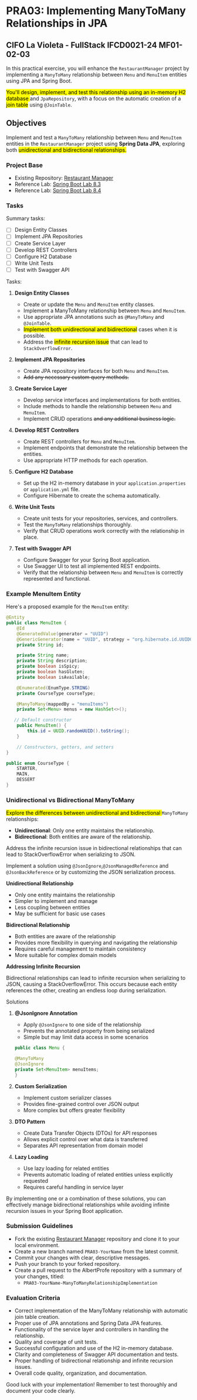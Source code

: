 # PRA03: Implementing ManyToMany Relationships in JPA

## CIFO La Violeta - FullStack IFCD0021-24 MF01-02-03

In this practical exercise, you will enhance the `RestaurantManager` project by implementing a `ManyToMany` relationship between `Menu` and `MenuItem` entities using JPA and Spring Boot.

<mark>You'll design, implement, and test this relationship using an in-memory H2 database </mark>and `JpaRepository`, with a focus on the automatic creation of a<mark> join table</mark> using `@JoinTable`.

## Objectives

Implement and test a `ManyToMany` relationship between `Menu` and `MenuItem` entities in the `RestaurantManager` project using **Spring Data JPA**, exploring both <mark>unidirectional and bidirectional relationships.</mark>

### Project Base

- Existing Repository: [Restaurant Manager](https://github.com/AlbertProfe/restaurantManager/commits/master/)
- Reference Lab: [Spring Boot Lab 8.3](https://albertprofe.dev/springboot/sblab8-3.html)
- Reference Lab: [Spring Boot Lab 8.4](https://albertprofe.dev/springboot/sblab8-4.html)

### Tasks

Summary tasks:

- [ ] Design Entity Classes
- [ ] Implement JPA Repositories
- [ ] Create Service Layer
- [ ] Develop REST Controllers
- [ ] Configure H2 Database
- [ ] Write Unit Tests
- [ ] Test with Swagger API

Tasks:

1. **Design Entity Classes**
   
   - Create or update the `Menu` and `MenuItem` entity classes.
   - Implement a ManyToMany relationship between `Menu` and `MenuItem`.
   - Use appropriate JPA annotations such as `@ManyToMany` and `@JoinTable`.
   - <mark>Implement both unidirectional and bidirectional</mark> cases when it is possible.
   - Address the <mark>infinite recursion issue</mark> that can lead to `StackOverflowError`.

2. **Implement JPA Repositories**
   
   - Create JPA repository interfaces for both `Menu` and `MenuItem`.
   - ~~Add any necessary custom query methods.~~

3. **Create Service Layer**
   
   - Develop service interfaces and implementations for both entities.
   - Include methods to handle the relationship between `Menu` and `MenuItem`.
   - Implement CRUD operations ~~and any additional business logic.~~

4. **Develop REST Controllers**
   
   - Create REST controllers for `Menu` and `MenuItem`.
   - Implement endpoints that demonstrate the relationship between the entities.
   - Use appropriate HTTP methods for each operation.

5. **Configure H2 Database**
   
   - Set up the H2 in-memory database in your `application.properties` or `application.yml` file.
   - Configure Hibernate to create the schema automatically.

6. **Write Unit Tests**
   
   - Create unit tests for your repositories, services, and controllers.
   - Test the `ManyToMany` relationships thoroughly.
   - Verify that CRUD operations work correctly with the relationship in place.

7. **Test with Swagger API**
   
   - Configure Swagger for your Spring Boot application.
   - Use Swagger UI to test all implemented REST endpoints.
   - Verify that the relationship between `Menu` and `MenuItem` is correctly represented and functional.

### Example MenuItem Entity

Here's a proposed example for the `MenuItem` entity:

```java
@Entity
public class MenuItem {
    @Id
    @GeneratedValue(generator = "UUID")
    @GenericGenerator(name = "UUID", strategy = "org.hibernate.id.UUIDGenerator")
    private String id;

    private String name;
    private String description;
    private boolean isSpicy;
    private boolean hasGluten;
    private boolean isAvailable;

    @Enumerated(EnumType.STRING)
    private CourseType courseType;

    @ManyToMany(mappedBy = "menuItems")
    private Set<Menu> menus = new HashSet<>();

   // Default constructor
    public MenuItem() {
        this.id = UUID.randomUUID().toString();
    }

    // Constructors, getters, and setters
}

public enum CourseType {
    STARTER,
    MAIN,
    DESSERT
}
```

### Unidirectional vs Bidirectional ManyToMany

<mark>Explore the differences between unidirectional and bidirectional </mark>`ManyToMany` relationships:

- **Unidirectional**: Only one entity maintains the relationship.
- **Bidirectional**: Both entities are aware of the relationship.

Address the infinite recursion issue in bidirectional relationships that can lead to StackOverflowError when serializing to JSON.

Implement a solution using  `@JsonIgnore`,`@JsonManagedReference` and `@JsonBackReference` or by customizing the JSON serialization process.



**Unidirectional Relationship**

- Only one entity maintains the relationship
- Simpler to implement and manage
- Less coupling between entities
- May be sufficient for basic use cases

**Bidirectional Relationship**

- Both entities are aware of the relationship
- Provides more flexibility in querying and navigating the relationship
- Requires careful management to maintain consistency
- More suitable for complex domain models

**Addressing Infinite Recursion**

Bidirectional relationships can lead to infinite recursion when serializing to JSON, causing a StackOverflowError. This occurs because each entity references the other, creating an endless loop during serialization.

Solutions

1. **@JsonIgnore Annotation**
   
   - Apply `@JsonIgnore` to one side of the relationship
   - Prevents the annotated property from being serialized
   - Simple but may limit data access in some scenarios
   
   
   
   ```java
   public class Menu { 
   
   @ManyToMany
   @JsonIgnore
   private Set<MenuItem> menuItems; 
   }
   ```

2. **Custom Serialization**
   
   - Implement custom serializer classes
   - Provides fine-grained control over JSON output
   - More complex but offers greater flexibility

3. **DTO Pattern**
   
   - Create Data Transfer Objects (DTOs) for API responses
   - Allows explicit control over what data is transferred
   - Separates API representation from domain model

4. **Lazy Loading**
   
   - Use lazy loading for related entities
   - Prevents automatic loading of related entities unless explicitly requested
   - Requires careful handling in service layer

By implementing one or a combination of these solutions, you can effectively manage bidirectional relationships while avoiding infinite recursion issues in your Spring Boot application.

### Submission Guidelines

- Fork the existing [Restaurant Manager](https://github.com/AlbertProfe/restaurantManager/commits/master/) repository and clone it to your local environment.
- Create a new branch named `PRA03-YourName` from the latest commit.
- Commit your changes with clear, descriptive messages.
- Push your branch to your forked repository.
- Create a pull request to the AlbertProfe repository with a summary of your changes, titled:
  - `PRA03-YourName-ManyToManyRelationshipImplementation`

### Evaluation Criteria

- Correct implementation of the ManyToMany relationship with automatic join table creation.
- Proper use of JPA annotations and Spring Data JPA features.
- Functionality of the service layer and controllers in handling the relationship.
- Quality and coverage of unit tests.
- Successful configuration and use of the H2 in-memory database.
- Clarity and completeness of Swagger API documentation and tests.
- Proper handling of bidirectional relationship and infinite recursion issues.
- Overall code quality, organization, and documentation.

Good luck with your implementation! Remember to test thoroughly and document your code clearly.
